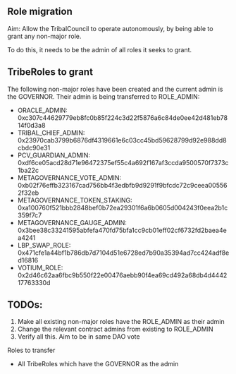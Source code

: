 ## Role migration
Aim: Allow the TribalCouncil to operate autonomously, by being able to grant any non-major role.

To do this, it needs to be the admin of all roles it seeks to grant.

## TribeRoles to grant
The following non-major roles have been created and the current admin is the GOVERNOR. Their admin is being transferred to ROLE_ADMIN:
- ORACLE_ADMIN: 0xc307c44629779eb8fc0b85f224c3d22f5876a6c84de0ee42d481eb7814f0d3a8
- TRIBAL_CHIEF_ADMIN: 0x23970cab3799b6876df4319661e6c03cc45bd59628799d92e988dd8cbdc90e31
- PCV_GUARDIAN_ADMIN: 0xdf6ce05acd28d71e96472375ef55c4a692f167af3ccda9500570f7373c1ba22c
- METAGOVERNANCE_VOTE_ADMIN: 0xb02f76effb323167cad756bb4f3edbfb9d9291f9bfcdc72c9ceea005562f32eb
- METAGOVERNANCE_TOKEN_STAKING: 0xa100760f521bbb2848bef0b72ea29301f6a6b0605d004243f0eea2b1c359f7c7
- METAGOVERNANCE_GAUGE_ADMIN: 0x3bee38c33241595abfefa470fd75bfa1cc9cb01eff02cf6732fd2baea4ea4241
- LBP_SWAP_ROLE: 0x471cfe1a44bf1b786db7d7104d51e6728ed7b90a35394ad7cc424adf8ed16816
- VOTIUM_ROLE: 0x2d46c62aa6fbc9b550f22e00476aebb90f4ea69cd492a68db4d444217763330d


## TODOs:
1. Make all existing non-major roles have the ROLE_ADMIN as their admin
2. Change the relevant contract admins from existing to ROLE_ADMIN
3. Verify all this. Aim to be in same DAO vote

Roles to transfer
- All TribeRoles which have the GOVERNOR as the admin